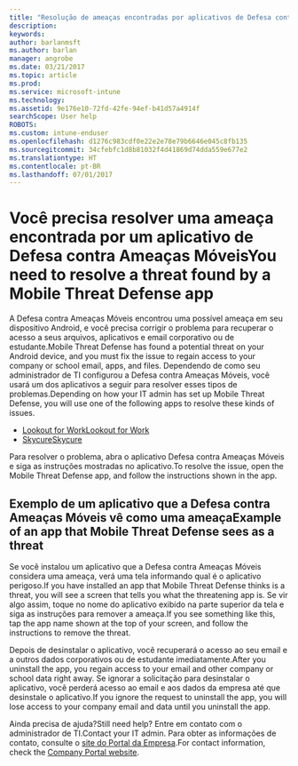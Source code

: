 ```yaml
---
title: "Resolução de ameaças encontradas por aplicativos de Defesa contra Ameaças Móveis no Android | Microsoft Docs"
description: 
keywords: 
author: barlanmsft
ms.author: barlan
manager: angrobe
ms.date: 03/21/2017
ms.topic: article
ms.prod: 
ms.service: microsoft-intune
ms.technology: 
ms.assetid: 9e176e10-72fd-42fe-94ef-b41d57a4914f
searchScope: User help
ROBOTS: 
ms.custom: intune-enduser
ms.openlocfilehash: d1276c983cdf0e22e2e78e79b6646e045c8fb135
ms.sourcegitcommit: 34cfebfc1d8b81032f4d41869d74dda559e677e2
ms.translationtype: HT
ms.contentlocale: pt-BR
ms.lasthandoff: 07/01/2017
---
```

# <span data-ttu-id="97a5d-102">Você precisa resolver uma ameaça encontrada por um aplicativo de Defesa contra Ameaças Móveis</span><span class="sxs-lookup"><span data-stu-id="97a5d-102">You need to resolve a threat found by a Mobile Threat Defense app</span></span>
<a id="you-need-to-resolve-a-threat-found-by-a-mobile-threat-defense-app" class="xliff"></a>

<span data-ttu-id="97a5d-103">A Defesa contra Ameaças Móveis encontrou uma possível ameaça em seu dispositivo Android, e você precisa corrigir o problema para recuperar o acesso a seus arquivos, aplicativos e email corporativo ou de estudante.</span><span class="sxs-lookup"><span data-stu-id="97a5d-103">Mobile Threat Defense has found a potential threat on your Android device, and you must fix the issue to regain access to your company or school email, apps, and files.</span></span> <span data-ttu-id="97a5d-104">Dependendo de como seu administrador de TI configurou a Defesa contra Ameaças Móveis, você usará um dos aplicativos a seguir para resolver esses tipos de problemas.</span><span class="sxs-lookup"><span data-stu-id="97a5d-104">Depending on how your IT admin has set up Mobile Threat Defense, you will use one of the following apps to resolve these kinds of issues.</span></span>

* [<span data-ttu-id="97a5d-105">Lookout for Work</span><span class="sxs-lookup"><span data-stu-id="97a5d-105">Lookout for Work</span></span>](you-need-to-resolve-a-threat-found-by-lookout-for-work-android.md)
* [<span data-ttu-id="97a5d-106">Skycure</span><span class="sxs-lookup"><span data-stu-id="97a5d-106">Skycure</span></span>](you-need-to-resolve-a-threat-found-by-skycure-android.md)

<span data-ttu-id="97a5d-107">Para resolver o problema, abra o aplicativo Defesa contra Ameaças Móveis e siga as instruções mostradas no aplicativo.</span><span class="sxs-lookup"><span data-stu-id="97a5d-107">To resolve the issue, open the Mobile Threat Defense app, and follow the instructions shown in the app.</span></span>

## <span data-ttu-id="97a5d-108">Exemplo de um aplicativo que a Defesa contra Ameaças Móveis vê como uma ameaça</span><span class="sxs-lookup"><span data-stu-id="97a5d-108">Example of an app that Mobile Threat Defense sees as a threat</span></span>
<a id="example-of-an-app-that-mobile-threat-defense-sees-as-a-threat" class="xliff"></a>

<span data-ttu-id="97a5d-109">Se você instalou um aplicativo que a Defesa contra Ameaças Móveis considera uma ameaça, verá uma tela informando qual é o aplicativo perigoso.</span><span class="sxs-lookup"><span data-stu-id="97a5d-109">If you have installed an app that Mobile Threat Defense thinks is a threat, you will see a screen that tells you what the threatening app is.</span></span> <span data-ttu-id="97a5d-110">Se vir algo assim, toque no nome do aplicativo exibido na parte superior da tela e siga as instruções para remover a ameaça.</span><span class="sxs-lookup"><span data-stu-id="97a5d-110">If you see something like this, tap the app name shown at the top of your screen, and follow the instructions to remove the threat.</span></span>

<span data-ttu-id="97a5d-111">Depois de desinstalar o aplicativo, você recuperará o acesso ao seu email e a outros dados corporativos ou de estudante imediatamente.</span><span class="sxs-lookup"><span data-stu-id="97a5d-111">After you uninstall the app, you regain access to your email and other company or school data right away.</span></span> <span data-ttu-id="97a5d-112">Se ignorar a solicitação para desinstalar o aplicativo, você perderá acesso ao email e aos dados da empresa até que desinstale o aplicativo.</span><span class="sxs-lookup"><span data-stu-id="97a5d-112">If you ignore the request to uninstall the app, you will lose access to your company email and data until you uninstall the app.</span></span>

<span data-ttu-id="97a5d-113">Ainda precisa de ajuda?</span><span class="sxs-lookup"><span data-stu-id="97a5d-113">Still need help?</span></span> <span data-ttu-id="97a5d-114">Entre em contato com o administrador de TI.</span><span class="sxs-lookup"><span data-stu-id="97a5d-114">Contact your IT admin.</span></span> <span data-ttu-id="97a5d-115">Para obter as informações de contato, consulte o [site do Portal da Empresa](http://portal.manage.microsoft.com).</span><span class="sxs-lookup"><span data-stu-id="97a5d-115">For contact information, check the [Company Portal website](http://portal.manage.microsoft.com).</span></span>
